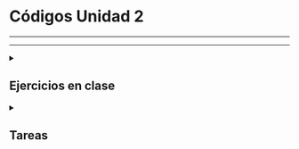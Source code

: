 # Códigos Unidad 2  
---
---

<details> <summary> <h2> <b>Ejercicios en clase</b> </summary> 
<br>
<details> <summary> E1. abc </summary>

## **abc**
```
#include <iostream>
#include <stdio.h>
using namespace std;
int main()
{
    char letra = 'A'; //Código ascii letra = 65
    for (int i = 0; i < 26; i++)
    {
        cout << letra << "\t";
        letra = letra + 1;
    }
    cout << endl;
    char letram = 'a'; 
    for (int i = 0; i < 26; i++)
    {
        cout << letram << "\t";
        letram = letram + 1;
    }
    cout << endl;
    char letraz = 'Z';
    for (int i = 0; i < 26; i++)
    {
        cout << letraz << "\t";
        letraz = letraz - 1;
    }
    cout << endl;
    char letramz = 'z';
    for (int i = 0; i < 26; i++)
    {
        cout << letramz << "\t";
        letramz = letramz - 1;
    }
    cout << endl;
    for (int i = 1; i <= 10; i++)
    {
        cout << " " << i;
    }
    cout << endl;
    for (int j = 10; j >= 1; j--)
    {
        cout << " " << j;
    }
    cout << endl;

    system ("pause");
    int z = getchar ();
    return 0;
}
```
## *Compilado*
![](/Images/abc.PNG)
</details>

---
<details> <summary> E2. Tabla </summary>

## **Tabla**
```
#include <iostream>
#include <stdio.h>
using namespace std;
int main()
{
    int n;
    printf ("dame el número de la tabla que quieres saber\n");
    scanf ("%d", &n);
    for (int i = 1; i <= 10; i++)
    {
        int r = n * i;
        cout << n << " * " << i << " = " << r << endl;
    }
    printf ("\n");
    for (int i = 10; i >= 1; i--)
    {
        int r = n * i;
        cout << n << " * " << i << " = " << r << endl;
    }
    printf ("\n");
    int i = 1;
    while (i <= 10)
    {
        cout << n << " * " << i << " = " << n * i++ << endl;
    }
    printf ("\n");
    i = 10;
    while (i >= 1)
    {
        cout << n << " * " << i << " = " << n * i-- << endl;
    }
     printf ("\n");
    i = 1;
    do
    {
        cout << n << " * " << i << " = " << n * i++ << endl;
    } while (i<=10);
    printf ("\n");
    i = 10;
    do
    {
        cout << n << " * " << i << " = " << n * i-- << endl;
    } while (i >= 1);

    system("pause");
    int z = getchar();
    return 0;
}
```  
## *Compilado*
![](/Images/tabla.PNG)  
</details>

---
<details> <summary> E3. Ciclo while </summary>

## **Ciclo while**
```
#include <iostream>
#include <stdio.h>
using namespace std;
int main()
{
    int a;
    do
    {
        int n;
        cout << "Ingresa el numero" << endl;
        cin >> n;
        for (int i = 1; i <= 10; i++)
        {   
            int r = n * i;
            cout << n << " * " << i << " = " << r << endl;
        }
        cout << "quieres poner otro numero? SI = 1" << endl;
        cin >> a;
    } while (a==1);

    system("pause");
    int z = getchar();
    return 0;
}
```
## *Compilado*
![](/Images/ciclowhile.PNG)
</details>

---
<details> <summary> E4. For anidados </summary>

## **forfor**
```
#include <iostream>
#include <stdio.h>
using namespace std;
int main()
{

    for (int i = 1; i <= 10; i++)
    {
        for (int j = 1; j <= 10; j++)
        {
            int r = i * j;
            cout << i << " * " << j << " = " << r << endl;
        }
        cout << endl;
    }

    return 0;
}
```
![](/Images/forfor1.PNG)
![](/Images/forfor2.PNG)
![](/Images/forfor3.PNG)
![](/Images/forfor4.PNG)
</details>

---
---
</details>

<details> <summary> <h2> <b> Tareas </b> </summary> 
<details> <summary> 1. Tramos </summary>

## **Tramos**
```
/*
    Preguntar al usuario cuánto paga de renta anual y mostrarle el impuesto que le corresponde
*/
#include <iostream>
#include <stdio.h>
using namespace std;
int main ()
{   
    int r, des, total;
    cout << "cuanto pagas de renta anual?" << endl;
    cin >> r;

    if (r>-1)
    {
        if (r <= 10000)
        {
            des = r * .05;
            total = r * 1.05;
            printf ("Tu impuesto es de:  %d\nEl monto total que pagas es de:  %d\n", des, total);
        }
        else if (r > 10000 && r <= 20000)
        {
            des = r * .15;
            total = r * 1.15;
            printf ("Tu impuesto es de:  %d\nEl monto total que pagas es de:  %d\n", des, total);
        }
        else if (r > 20000 && r <= 35000)
        {
            des = r * .2;
            total = r * 1.2;
            printf ("Tu impuesto es de:  %d\nEl monto total que pagas es de:  %d\n", des, total);
        }
        else if (r > 35000 && r <= 60000)
        {
            des = r * .3;
            total = r * 1.3;
            printf ("Tu impuesto es de:  %d\nEl monto total que pagas es de:  %d\n", des, total);
        }
        else
        {
            des = r * .45;
            total = r * 1.45;
            printf ("Tu impuesto es de:  %d\nEl monto total que pagas es de:  %d\n", des, total);
        }

    }
    else
    {
        printf ("Valor invalido");
    }


    system ("pause");
    int z = getchar();
    return 0;
}
```
## *Compilado*
![](/Images/tramos.PNG)
</details>

---
<details> <summary> 2. Puntuacion </summary>

## **puntuacion**
```
#include <iostream>
#include <stdio.h>
#include <iomanip>
using namespace std;
int main()
{
    float n;
    float r;
    cout << "cual es tu puntuacion?" << endl;
    cin >> n;
    if (n == 0.0f)
    {
        r = n * 2400;
        cout << "Tu nivel de rendimiento es inaceptable " << endl;
        cout << "Vas a recibir $" << fixed << setprecision(2) << r << endl;
    }
    if (n == 0.4f)
    {
        r = n * 2400;
        cout << "Tu nivel de rendimiento es aceptable " << endl;
        cout << "Vas a recibir $" << fixed << setprecision(2) << r << endl;
    }
    if (n == 0.6f)
    {
        r = n * 2400;
        cout << "Tu nivel de rendimiento es meritorio " << endl;
        cout << "Vas a recibir $" << fixed << setprecision(2) << r << endl;
    }
    else if (n != 0.0f && n != 0.4f && n != 0.6f)
    {
        cout << "puntuacion invalida, intente de nuevo" << endl;
    }

    system("pause");
    int z = getchar();
    return 0;
}
```
![](/Images/puntuacion.PNG)  
</details>

---
<details> <summary> 3. Juegos </summary>

## **juegos** (lenguaje python)
```
edad = int (input("Cual es tu edad?\n"))

if edad >0 and edad < 4: 
    print ("Entrada gratis\n")
elif edad >=4 and edad <= 18:
    print ("pagas $5\n")
elif edad > 18 and edad < 90:
    print ("pagas $10\n")
else:
    print ("Valor invalido\n")
```
![](/Images/juegos.PNG)
</details>

---
<details> <summary> 4. Pizza </summary>

## **pizza** (lenguaje python)
```
pizza = input ("Que tipo de pizza quieres. Vegetariana o no vegetariana? (usa minusculas)\n")
if pizza == "vegetariana":
    ingrediente = input ("Que ingrediente quieres que lleve tu pizza\nLos ingredientes son: pimiento y tofu\n")
    match ingrediente:
        case "pimiento":
            print ("Ordenaste una pizza vegetariana y sus ingredientes son: mozzarella, tomate y pimiento.\n")
        case "tofu":
            print ("Ordenaste una pizza vegetariana y sus ingredientes son: mozzarella, tomate y tofu.\n")
        case _:
            print ("No contamos con ese ingrediente. Intente de nuevo")
elif pizza == "no vegetariana":
    ingrediente = input ("Que ingrediente quieres que lleve tu pizza\nLos ingredientes son: peperoni, jamon y salmon\n")
    match ingrediente:
        case "peperoni":
            print ("Ordenaste una pizza no vegetariana y sus ingredientes son: mozzarella, tomate y peperoni.\n")
        case "jamon":
            print ("Ordenaste una pizza vegetariana y sus ingredientes son: mozzarella, tomate y jamon.\n")
        case "salmon":
            print ("Ordenaste una pizza vegetariana y sus ingredientes son: mozzarella, tomate y salmon.\n")
        case _:
            print ("No contamos con ese ingrediente. Intente de nuevo")
```
![](/Images/pizza.PNG)
</details>

---
<details> <summary> 5. Temperatura </summary>

## **temperatura** (lenguaje python)
```
contador = 0
mayor = 0
menor = 0
i = 1
datos = int (input ("cuantos datos quieres\n"))
for i in range (datos):
    temp = int(input("Ingresa la temperatura\n"))
    contador = contador + temp
    if (temp <= menor or menor == 0):
        menor = temp
    if (temp >= mayor):
        mayor = temp
prom = contador / datos

print ("\n\nEl promedio de las temperaturas es: ", prom, "\nLa temperatura mas baja es: ", menor, "\nLa temperatura mas alta es: ", mayor)
```
![](/Images/temp.PNG)
</details>

---
<details> <summary> 6. Productos </summary>

## **productos** (lenguaje python)
```
subtotal = 0
total = 0
cantidad = int (input ("Cuantos productos compraste?\n"))
while cantidad != 0:
    suma = 0
    for i  in range (cantidad):
        print ("Precio del producto ", i + 1)
        precio = int (input ())
        suma = suma + precio
    subtotal = suma
    print ("El subtotal de esos productos es $",subtotal)
    total = total + subtotal
    cantidad = int (input ("Cuantos productos compraste?\n"))
print ("El total de lo que compraste es $",total)
```
![](/Images/productos.PNG)
</details>

---
<details> <summary> 7. Binario a decimal </summary>

## **binario a decimal**
```
#include <iostream>
#include <stdio.h>
#include <math.h>
using namespace std;

int main()
{
    int bin[8];
    int i, j, n=0;
    int sum = 0;
    cout << "ingrese el numero binario (maximo 8 bits)" << endl;
    scanf("%d", &n);
    for (i = 7; i >= 0; i--)
    {
        bin[i] = n % 10;
        n /= 10;
    }
    i = -1;

    for (j = 7; j >= 0; j--)
    {
        switch (bin[j])
        {
        case 0:
            i++;
            sum += 0 * pow(2, i);
            break;
        case 1:
            i++;
            sum += 1 * pow(2, i);
            break;
        }
    }
    printf ("el numero decimal es: %d\n", sum);

    return 0;
}
```
![](/Images/binario.PNG)
</details>

---
---
</details>